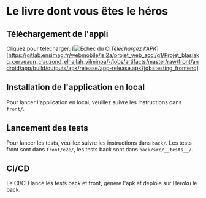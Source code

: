 # Le livre dont vous êtes le héros

## Téléchargement de l'appli

Cliquez pour télécharger: [![Echec du CI](https://gitlab.ensimag.fr/webmobile/isi2a/projet_web_acol/g1/Projet_blasiakq_cerveaun_clauzond_elhajlah_vilminoa/-/jobs/artifacts/master/raw/download-apk.svg?job=badging)*Téléchargez l'APK*][https://gitlab.ensimag.fr/webmobile/isi2a/projet_web_acol/g1/Projet_blasiakq_cerveaun_clauzond_elhajlah_vilminoa/-/jobs/artifacts/master/raw/front/android/app/build/outputs/apk/release/app-release.apk?job=testing_frontend]

## Installation de l'application en local

Pour lancer l'application en local, veuillez suivre les instructions dans `front/`.

## Lancement des tests

Pour lancer les tests, veuillez suivre les instructions dans `back/`.
Les tests front sont dans `front/e2e/`, les tests back sont dans `back/src/__tests__/`.

## CI/CD

Le CI/CD lance les tests back et front, génère l'apk et déploie sur Heroku le back.

